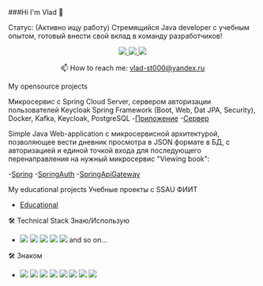###Hi I'm Vlad 👋

Статус: (Активно ищу работу) Стремящийся Java developer с учебным опытом, готовый внести свой вклад в команду разработчиков!

<p align='center'>
   <a href="https://vk.com/nigrum_martii">
       <img src="https://img.shields.io/badge/VK-0077FF?style=for-the-badge&logo=vk&logoColor=WHITE"/>
   </a>
   <a href="https://join.skype.com/invite/NHeWyc6PyLNa">
       <img src="https://img.shields.io/badge/Skype-00AFF0?style=for-the-badge&logo=skype&logoColor=WHITE"/>
   </a>
   <a href="https://t.me/TaarMaan">
       <img src="https://img.shields.io/badge/Telegram-26A5E4?style=for-the-badge&logo=telegram&logoColor=WHITE"/>
   </a>
<p align='center'>
   📫 How to reach me: <a href='mailto:vlad-st000@yandex.ru'>vlad-st000@yandex.ru</a>
</p>

My opensource projects

Микросервис с Spring Cloud Server, сервером авторизации пользователей Keycloak
Spring Framework (Boot, Web, Dat JPA, Security), Docker, Kafka, Keycloak, PostgreSQL
-[Приложение](https://github.com/TaarMaan/CompanyMicrosrvices)
-[Сервер](https://github.com/TaarMaan/Configuration)

Simple Java Web-application с микросервисной архитектурой, позволяющее вести дневник просмотра в JSON формате в БД, с авторизацией и единой точкой входа для последующего перенаправления на нужный микросервис "Viewing book": 

-[Spring](https://github.com/TaarMaan/Spring)
-[SpringAuth](https://github.com/TaarMaan/SpringAuth)
-[SpringApiGateway](https://github.com/TaarMaan/SpringApiGateway)

My educational projects
Учебные проекты с SSAU ФИИТ
- [Educational](https://github.com/TaarMaan/Magistr_Studies)

🛠 Technical Stack
Знаю/Использую
- <img src="https://img.shields.io/badge/Java-32CD32?style=for-the-badge&logo=Spring&logoColor=BLACk"/> <img src="https://img.shields.io/badge/PostgreSQL-4169E1?style=for-the-badge&logo=postgresql&logoColor=WHITE"/> <img src="https://img.shields.io/badge/Maven-FF0000?style=for-the-badge&logo=apachemaven&logoColor=BLACk"/> <img src="https://img.shields.io/badge/Docker-2496ED?style=for-the-badge&logo=docker&logoColor=WHITE"/> <img src="https://img.shields.io/badge/Spring Framework-32CD32?style=for-the-badge&logo=spring&logoColor=BLACk"/> and so on...

🛠 Знаком
- <img src="https://img.shields.io/badge/HTML-E34F26?style=for-the-badge&logo=html5&logoColor=WHITE"/> <img src="https://img.shields.io/badge/CSS-1572B6?style=for-the-badge&logo=css3&logoColor=WHITE"/> <img src="https://img.shields.io/badge/GitHub-Black?style=for-the-badge&logo=github&logoColor=WHITE"/> <img src="https://img.shields.io/badge/Git-Black?style=for-the-badge&logo=git&logoColor=WHITE"/> <img src="https://img.shields.io/badge/Kubernetes-326CE5?style=for-the-badge&logo=kubernetes&logoColor=WHITE"/> <img src="https://img.shields.io/badge/Postman-FF6C37?style=for-the-badge&logo=postman&logoColor=WHITE"/> <img src="https://img.shields.io/badge/JUint5-25A162?style=for-the-badge&logo=junit5&logoColor=WHITE"/> <img src="https://img.shields.io/badge/FlyWay-2496ED?style=for-the-badge&logo=flyway&logoColor=WHITE"/>


<div align="center" style="margin: 40px 0">
   <a href="https://github.com/TaarMaan/github-profile-views-counter"></a>
</div>
